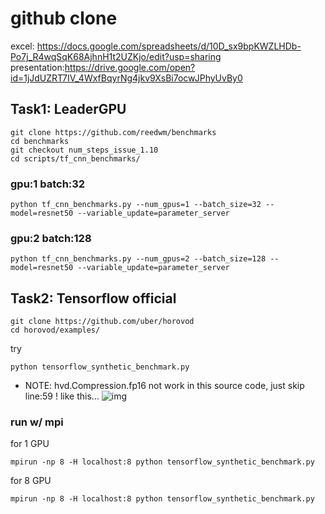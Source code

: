 # github clone 

excel: https://docs.google.com/spreadsheets/d/10D_sx9bpKWZLHDb-Po7j_R4wqSqK68AjhnH1t2UZKjo/edit?usp=sharing
presentation:https://drive.google.com/open?id=1jJdUZRT7IV_4WxfBqyrNg4jkv9XsBi7ocwJPhyUvBy0

## Task1: LeaderGPU
```
git clone https://github.com/reedwm/benchmarks
cd benchmarks
git checkout num_steps_issue_1.10
cd scripts/tf_cnn_benchmarks/
```

### gpu:1 batch:32
```
python tf_cnn_benchmarks.py --num_gpus=1 --batch_size=32 --model=resnet50 --variable_update=parameter_server
```

### gpu:2 batch:128
```
python tf_cnn_benchmarks.py --num_gpus=2 --batch_size=128 --model=resnet50 --variable_update=parameter_server
```

## Task2: Tensorflow official
```
git clone https://github.com/uber/horovod
cd horovod/examples/
```

try 
```
python tensorflow_synthetic_benchmark.py
```

* NOTE: hvd.Compression.fp16 not work in this source code, just skip line:59 ! like this...
![img](https://snag.gy/qevcXm.jpg)

### run w/ mpi 
for 1 GPU
```
mpirun -np 8 -H localhost:8 python tensorflow_synthetic_benchmark.py
```
for 8 GPU
```
mpirun -np 8 -H localhost:8 python tensorflow_synthetic_benchmark.py
```
